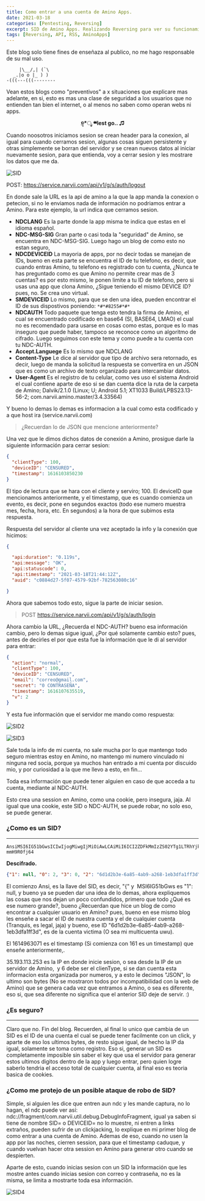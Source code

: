 ```yaml
---
title: Como entrar a una cuenta de Amino Apps.
date: 2021-03-18
categories: [Pentesting, Reversing]
excerpt: SID de Amino Apps. Realizando Reversing para ver su funcionamiento.
tags: [Reversing, API, RSS, AminoApps]
---
```


Este blog solo tiene fines de enseñaza al publico, no me hago responsable de su mal uso.

```
⠀⠀⠀ |\__/,| (`\
⠀⠀_.|o o |_ ) )
-(((---(((--------
```

Vean estos blogs como "preventivos" a x situaciones que explicare mas adelante, en si, esto es mas una clase de seguridad a los usuarios que no entienden tan bien el internet, o al menos no saben como operan webs ni apps.

**<center>୭̥*ೃ ❝lest go.. ♫</center>**

Cuando noosotros iniciamos sesion se crean header para la conexion, al igual para cuando cerramos sesion, algunas cosas siguen persistente y otras simplemente se borran del servidor y se crean nuevos datos al iniciar nuevamente sesion, para que entienda, voy a cerrar sesion y les mostrare los datos que me da.

![SID](/assets/img/post/28/sid1.jpg)

POST: https://service.narvii.com/api/v1/g/s/auth/logout

En donde sale la URL es la api de amino a la que la app manda la conexion o petecion, si no le enviamos nada de información no podriamos entrar a Amino. Para este ejemplo, la url indica que cerramos sesion.

-  **NDCLANG** Es la parte donde la app misma te indica que estas en el idioma español.
- **NDC-MSG-SIG** Gran parte o casi toda la "seguridad" de Amino, se encuentra en NDC-MSG-SIG. Luego hago un blog de como esto no estan seguro,
- **NDCDEVICEID** La mayoria de apps, por no decir todas se manejan de IDs, bueno en esta parte se encuentra el ID de tu telefono, es decir, que cuando entras Amino, tu telefono es registrado con tu cuenta, ¿Nunca te has preguntado como es que Amino no permite crear mas de 3 cuentas? es por esto mismo, le ponen limite a tu ID de telefono, pero si usas una app que clona Amino, ¿Sigue teniendo el mismo DEVICE ID? pues, no. Se crea uno virtual.
- **SMDEVICEID** Lo mismo, para que se den una idea, pueden encontrar el ID de sus dispostivos poniendo: `*#*#8255#*#*`
- **NDCAUTH** Todo paquete que tenga esto tendra la firma de Amino, el cual se encuentrado codificado en base64 (SI, BASE64, LMAO) el cual no es recomendado para usarse en cosas como estas, porque es lo mas inseguro que puede haber, tampoco se reconoce como un algoritmo de cifrado. Luego seguimos con este tema y como puede a tu cuenta con tu NDC-AUTH.
- **Accept.Languege** Es lo mismo que NDCLANG
- **Content-Type** Le dice al servidor que tipo de archivo sera retornado, es decir, luego de manda la solicitud la respuesta se convertira en un JSON que es como un archivo de texto organizado para intercambiar datos.
- **User-Agent** Es el registro de tu celular, como ves uso el sistema Android el cual contiene aparte de eso si se dan cuenta dice la ruta de la carpeta de Amino; Dalvik/2.1.0 (Linux; U; Android 5.1; XT1033 Build/LPBS23.13-56-2; com.narvii.amino.master/3.4.33564)

Y bueno lo demas lo demas es informacion a la cual como esta codificado y a que host ira (service.narvii.com)

> ¿Recuerdan lo de JSON que mencione anteriormente?

Una vez que le dimos dichos datos de conexión a Amino, prosigue darle la siguiente información para cerrar sesion:

```json
{
  "clientType": 100,
  "deviceID": "CENSURED",
  "timestamp": 1616103850230
}
```

El tipo de lectura que se hara con el cliente y serviro; 100. El deviceID que mencionamos anteriormente, y el timestamp, que es cuando comienza un evento, es decir, pone en segundos exactos (todo ese numero muestra mes, fecha, hora, etc. En segundos) a la hora de que subimos esta respuesta.

Respuesta del servidor al cliente una vez aceptado la info y la conexión que hicimos:


```json
{

  "api:duration": "0.119s",
  "api:message": "OK",
  "api:statuscode": 0,
  "api:timestamp": "2021-03-18T21:44:12Z",
  "auid": "c0884d27-5f07-4579-92bf-782563080c16"

}
```

Ahora que sabemos todo esto, sigue la parte de iniciar sesion.

> POST https://service.narvii.com/api/v1/g/s/auth/login

Ahora cambio la URL, ¿Recuerda el NDC-AUTH? bueno esa información cambio, pero lo demas sigue igual, ¿Por qué solamente cambio esto? pues, antes de decirles el por que esta fue la información que le di al servidor para entrar:

```json
{
  "action": "normal",
  "clientType": 100,
  "deviceID": "CENSURED",
  "email": "correo@gmail.com",
  "secret": "0 CONTRASEÑA",
  "timestamp": 1616107635519, 
  "v": 2
}
```

Y esta fue información que el servidor me mando como respuesta:

![SID2](/assets/img/post/28/sid2.jpg)

![SID3](/assets/img/post/28/sid3.jpg)


Sale toda la info de mi cuenta, no sale mucha por lo que mantengo todo seguro mientras estoy en Amino, no mantengo mi numero vinculado ni ninguna red socia, porque ya muchos han entrado a mi cuenta por discuido mio, y por curiosidad a la que me llevo a esto, en fin...

Toda esa información que puede tener alguien en caso de que acceda a tu cuenta, mediante al NDC-AUTH.

Esto crea una session en Amino, como una cookie, pero insegura, jaja. Al igual que una cookie, este SID o NDC-AUTH, se puede robar, no solo eso, se puede generar.

### ¿Como es un SID?
----

```ŧext
AnsiMSI6IG51bGwsICIwIjogMiwgIjMiOiAwLCAiMiI6ICI2ZDFkMmIzZS02YTg1LTRhYjktYTI2OC0xZWIzZGZhMWZmM2QiLCAiNSI6IDE2MTQ5NjMwNzEsICI0IjogIjM1LjE5My4xMTMuMjUzIiwgIjYiOiAxMDB90f4qOjk3EB1J547w-mmH9R0fj64
```

**Descifrado.**

```json
{"1": null, "0": 2, "3": 0, "2": "6d1d2b3e-6a85-4ab9-a268-1eb3dfa1ff3d", "5": 1614963071, "4": "35.193.113.253", "6": 100}Ñþ*:97Içðúiõ®
```

El comienzo Ansi, es la llave del SID, es decir, "{" y  MSI6IG51bGws es "1": null, y bueno ya se pueden dar una idea de lo demas, ahora expliquemos las cosas que nos dejan un poco confundidos, primero que todo ¿Qué es ese numero grande?, bueno ¿Recuerdan que hice un blog de como encontrar a cualquier usuario en Amino? pues, bueno en ese mismo blog les enseñe a sacar el ID de nuestra cuenta y el de cualquier cuenta (Tranquis, es legal, jaja) y bueno, ese ID "6d1d2b3e-6a85-4ab9-a268-1eb3dfa1ff3d", es de la cuenta victima (O sea mi multicuenta uwu).

El 1614963071 es el timestamp (Si comienza con 161 es un timestamp) que enseñe anteriormente,.

35.193.113.253 es la IP en donde inicie sesion, o sea desde la IP de un servidor de Amino,  y 6 debe ser el clienType, si se dan cuenta esta informacion esta organizada por numeros, y a esto le decimos "JSON", lo ultimo son bytes (No se mostraron todos por incompatibilidad con la web de Amino) que se genera cada vez que entramos a Amino, o sea es diferente, eso si, que sea diferente no significa que el anterior SID deje de servir. :)

### ¿Es seguro?
----

Claro que no. Fin del blog. Recuerden, al final lo unico que cambia de un SID es el ID de una cuenta el cual se puede tener facilmente con un click, y aparte de eso los ultimos bytes, de resto sigue igual, de hecho la IP da igual, solamente se toma como registro. Eso si, generar un SID es completamente imposible sin saber el key que usa el servidor para generar estos ultimos digitos dentro de la app y luego entrar, pero quien logre saberlo tendria el acceso total de cualquier cuenta, al final eso es teoria basica de cookies.

### ¿Como me protejo de un posible ataque de robo de SID?

Simple, si alguien les dice que entren aun ndc y les mande captura, no lo hagan, el ndc puede ver así: ndc://fragment/com.narvii.util.debug.DebugInfoFragment, igual ya saben si tiene de nombre SID= o DEVICEID= no lo muestre, ni entren a links extraños, pueden sufrir de un clickjacking, lo explique en mi primer blog de como entrar a una cuenta de Amino. Ademas de eso, cuando no usen la app por las noches, cierren session, para que el timestamp caduque, y cuando vuelvan hacer otra session en Amino para generar otro cuando se despierten.

Aparte de esto, cuando inicias sesion con un SID la información que les mostre antes cuando inicias sesion con correo y contraseña, no es la misma, se limita a mostrarte toda esa información.

![SID4](/assets/img/post/28/sid4.jpg)
